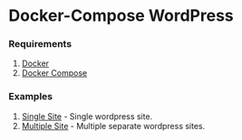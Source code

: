 # Docker-Compose WordPress

### Requirements

1. [Docker](https://www.docker.com/)
2. [Docker Compose](https://docs.docker.com/compose/install/)

### Examples
1. [Single Site](single-site) - Single wordpress site.
1. [Multiple Site](multiple-sites) - Multiple separate wordpress sites.
